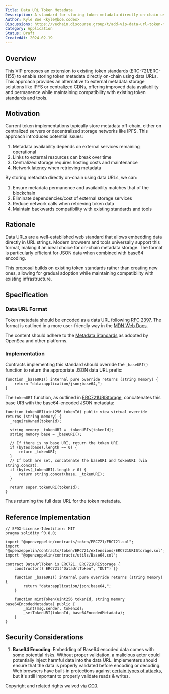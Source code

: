 ```yaml
---
Title: Data URL Token Metadata
Description: A standard for storing token metadata directly on-chain using data URLs
Author: Kyle Boe <kyle@boe.codes>
Discussions: https://vechain.discourse.group/t/add-vip-data-url-token-metadata/313
Category: Application
Status: Draft
CreatedAt: 2024-02-19
---
```


## Overview

This VIP proposes an extension to existing token standards (ERC-721/ERC-1155) to enable storing token metadata directly on-chain using data URLs. This approach provides an alternative to external metadata storage solutions like IPFS or centralized CDNs, offering improved data availability and permanence while maintaining compatibility with existing token standards and tools.

## Motivation

Current token implementations typically store metadata off-chain, either on centralized servers or decentralized storage networks like IPFS. This approach introduces potential issues:

1. Metadata availability depends on external services remaining operational
2. Links to external resources can break over time
3. Centralized storage requires hosting costs and maintenance
4. Network latency when retrieving metadata

By storing metadata directly on-chain using data URLs, we can:

1. Ensure metadata permanence and availability matches that of the blockchain
2. Eliminate dependencies/cost of external storage services
3. Reduce network calls when retrieving token data
4. Maintain backwards compatibility with existing standards and tools

## Rationale

Data URLs are a well-established web standard that allows embedding data directly in URL strings. Modern browsers and tools universally support this format, making it an ideal choice for on-chain metadata storage. The format is particularly efficient for JSON data when combined with base64 encoding.

This proposal builds on existing token standards rather than creating new ones, allowing for gradual adoption while maintaining compatibility with existing infrastructure.

## Specification

### Data URL Format

Token metadata should be encoded as a data URL following [RFC 2397](https://www.rfc-editor.org/rfc/rfc2397#section-2). The format is outlined in a more user-friendly way in the [MDN Web Docs](https://developer.mozilla.org/en-US/docs/Web/URI/Reference/Schemes/data).

The content should adhere to the [Metadata Standards](https://docs.opensea.io/docs/metadata-standards) as adopted by OpenSea and other platforms.

### Implementation

Contracts implementing this standard should override the `_baseURI()` function to return the appropriate JSON data URL prefix:

```solidity
function _baseURI() internal pure override returns (string memory) {
    return "data:application/json;base64,";
}
```

The `tokenURI` function, as outlined in [ERC721URIStorage](https://github.com/OpenZeppelin/openzeppelin-contracts/blob/master/contracts/token/ERC721/extensions/ERC721URIStorage.sol), concatenates this base URI with the base64-encoded JSON metadata:

```solidity
function tokenURI(uint256 tokenId) public view virtual override returns (string memory) {
  _requireOwned(tokenId);

  string memory _tokenURI = _tokenURIs[tokenId];
  string memory base = _baseURI();

  // If there is no base URI, return the token URI.
  if (bytes(base).length == 0) {
      return _tokenURI;
  }
  // If both are set, concatenate the baseURI and tokenURI (via string.concat).
  if (bytes(_tokenURI).length > 0) {
      return string.concat(base, _tokenURI);
  }

  return super.tokenURI(tokenId);
}
```

Thus returning the full data URL for the token metadata.

## Reference Implementation

```solidity
// SPDX-License-Identifier: MIT
pragma solidity ^0.8.0;

import "@openzeppelin/contracts/token/ERC721/ERC721.sol";
import "@openzeppelin/contracts/token/ERC721/extensions/ERC721URIStorage.sol";
import "@openzeppelin/contracts/utils/Base64.sol";

contract DataUrlToken is ERC721, ERC721URIStorage {
    constructor() ERC721("DataUrlToken", "DUT") {}

    function _baseURI() internal pure override returns (string memory) {
        return "data:application/json;base64,";
    }

    function mintToken(uint256 tokenId, string memory base64EncodedMetadata) public {
        _mint(msg.sender, tokenId);
        _setTokenURI(tokenId, base64EncodedMetadata);
    }
}
```

## Security Considerations

1. **Base64 Encoding**: Embedding of Base64 encoded data comes with some potential risks. Without proper validation, a malicious actor could potentially inject harmful data into the data URL. Implementers should ensure that the data is properly validated before encoding or decoding. Web browsers have built-in protections against [certain types of attacks](https://blog.mozilla.org/security/2017/11/27/blocking-top-level-navigations-data-urls-firefox-59/), but it's still important to properly validate reads & writes.

Copyright and related rights waived via [CC0](./LICENSE.md).
